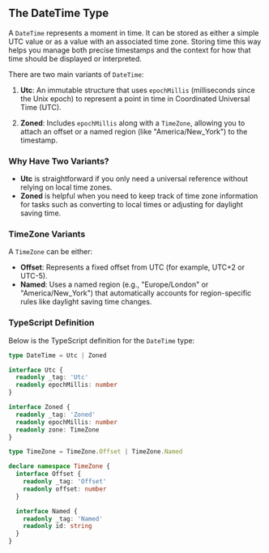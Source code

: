 ## The DateTime Type

A `DateTime` represents a moment in time. It can be stored as either a simple UTC value or as a value with an associated time zone. Storing time this way helps you manage both precise timestamps and the context for how that time should be displayed or interpreted.

There are two main variants of `DateTime`:

1. **Utc**: An immutable structure that uses `epochMillis` (milliseconds since the Unix epoch) to represent a point in time in Coordinated Universal Time (UTC).

2. **Zoned**: Includes `epochMillis` along with a `TimeZone`, allowing you to attach an offset or a named region (like "America/New_York") to the timestamp.

### Why Have Two Variants?

- **Utc** is straightforward if you only need a universal reference without relying on local time zones.
- **Zoned** is helpful when you need to keep track of time zone information for tasks such as converting to local times or adjusting for daylight saving time.

### TimeZone Variants

A `TimeZone` can be either:

- **Offset**: Represents a fixed offset from UTC (for example, UTC+2 or UTC-5).
- **Named**: Uses a named region (e.g., "Europe/London" or "America/New_York") that automatically accounts for region-specific rules like daylight saving time changes.

### TypeScript Definition

Below is the TypeScript definition for the `DateTime` type:

```ts showLineNumbers=false
type DateTime = Utc | Zoned

interface Utc {
  readonly _tag: 'Utc'
  readonly epochMillis: number
}

interface Zoned {
  readonly _tag: 'Zoned'
  readonly epochMillis: number
  readonly zone: TimeZone
}

type TimeZone = TimeZone.Offset | TimeZone.Named

declare namespace TimeZone {
  interface Offset {
    readonly _tag: 'Offset'
    readonly offset: number
  }

  interface Named {
    readonly _tag: 'Named'
    readonly id: string
  }
}
```
